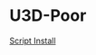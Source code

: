 # U3D-Poor

[Script Install](https://raw.githubusercontent.com/precise4/U3D-Poor/main/UNIT3D-BON-Giveaway.js)
